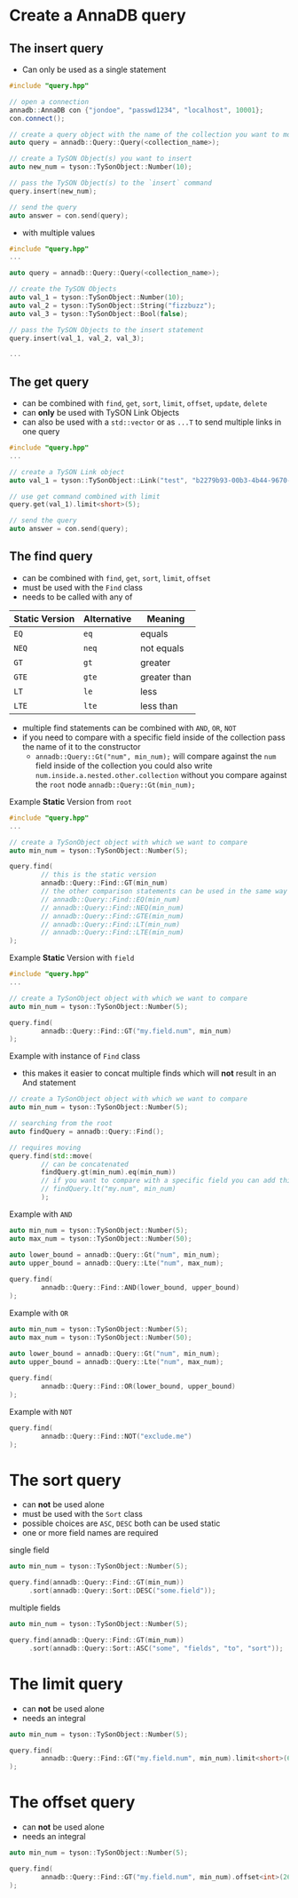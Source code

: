 # Create a AnnaDB query

## The insert query
- Can only be used as a single statement
```c++
#include "query.hpp"

// open a connection
annadb::AnnaDB con {"jondoe", "passwd1234", "localhost", 10001};
con.connect();

// create a query object with the name of the collection you want to modify
auto query = annadb::Query::Query(<collection_name>);

// create a TySON Object(s) you want to insert
auto new_num = tyson::TySonObject::Number(10);

// pass the TySON Object(s) to the `insert` command 
query.insert(new_num);

// send the query
auto answer = con.send(query);
```
- with multiple values
```c++
#include "query.hpp"
...

auto query = annadb::Query::Query(<collection_name>);

// create the TySON Objects
auto val_1 = tyson::TySonObject::Number(10);
auto val_2 = tyson::TySonObject::String("fizzbuzz");
auto val_3 = tyson::TySonObject::Bool(false);

// pass the TySON Objects to the insert statement
query.insert(val_1, val_2, val_3);

...
```

## The get query
- can be combined with `find`, `get`, `sort`, `limit`, `offset`, `update`, `delete`
- can __only__ be used with TySON Link Objects
- can also be used with a `std::vector` or as `...T` to send multiple links in one query
```c++
#include "query.hpp"
...

// create a TySON Link object
auto val_1 = tyson::TySonObject::Link("test", "b2279b93-00b3-4b44-9670-82a76922c0da");

// use get command combined with limit
query.get(val_1).limit<short>(5);

// send the query
auto answer = con.send(query);

```

## The find query
- can be combined with `find`, `get`, `sort`, `limit`, `offset`
- must be used with the `Find` class
- needs to be called with any of

| Static Version | Alternative | Meaning      |
|----------------|-------------|--------------|
| `EQ`           | `eq`        | equals       |
| `NEQ`          | `neq`       | not equals   | 
| `GT`           | `gt`        | greater      |
| `GTE`          | `gte`       | greater than | 
| `LT`           | `le`        | less         |
| `LTE`          | `lte`       | less than    |

- multiple find statements can be combined with `AND`, `OR`, `NOT`
- if you need to compare with a specific field inside of the collection pass the name of it to the constructor
  - `annadb::Query::Gt("num", min_num);` will compare against the `num` field inside of the collection you could also 
  write `num.inside.a.nested.other.collection` without you compare against the `root` node `annadb::Query::Gt(min_num);`
  
Example __Static__ Version from `root`
```c++
#include "query.hpp"
...

// create a TySonObject object with which we want to compare
auto min_num = tyson::TySonObject::Number(5);

query.find(
        // this is the static version
        annadb::Query::Find::GT(min_num)
        // the other comparison statements can be used in the same way
        // annadb::Query::Find::EQ(min_num)
        // annadb::Query::Find::NEQ(min_num)
        // annadb::Query::Find::GTE(min_num)
        // annadb::Query::Find::LT(min_num)
        // annadb::Query::Find::LTE(min_num)
);

```

Example __Static__ Version with `field`
```c++
#include "query.hpp"
...

// create a TySonObject object with which we want to compare
auto min_num = tyson::TySonObject::Number(5);

query.find(
        annadb::Query::Find::GT("my.field.num", min_num)
);

```

Example with instance of `Find` class
- this makes it easier to concat multiple finds which will __not__ result in an And statement
```c++
// create a TySonObject object with which we want to compare
auto min_num = tyson::TySonObject::Number(5);

// searching from the root
auto findQuery = annadb::Query::Find();

// requires moving
query.find(std::move(
        // can be concatenated
        findQuery.gt(min_num).eq(min_num))
        // if you want to compare with a specific field you can add this information
        // findQuery.lt("my.num", min_num)
        );
```

Example with `AND`
```c++
auto min_num = tyson::TySonObject::Number(5);
auto max_num = tyson::TySonObject::Number(50);

auto lower_bound = annadb::Query::Gt("num", min_num);
auto upper_bound = annadb::Query::Lte("num", max_num);
        
query.find(
        annadb::Query::Find::AND(lower_bound, upper_bound)
);
```

Example with `OR`
```c++
auto min_num = tyson::TySonObject::Number(5);
auto max_num = tyson::TySonObject::Number(50);

auto lower_bound = annadb::Query::Gt("num", min_num);
auto upper_bound = annadb::Query::Lte("num", max_num);
        
query.find(
        annadb::Query::Find::OR(lower_bound, upper_bound)
);
```

Example with `NOT`
```c++
query.find(
        annadb::Query::Find::NOT("exclude.me")
);
```

# The sort query
- can __not__ be used alone
- must be used with the `Sort` class
- possible choices are `ASC`, `DESC` both can be used static
- one or more field names are required

single field
```c++
auto min_num = tyson::TySonObject::Number(5);

query.find(annadb::Query::Find::GT(min_num))
     .sort(annadb::Query::Sort::DESC("some.field"));

```
multiple fields
```c++
auto min_num = tyson::TySonObject::Number(5);

query.find(annadb::Query::Find::GT(min_num))
     .sort(annadb::Query::Sort::ASC("some", "fields", "to", "sort"));
```

# The limit query
- can __not__ be used alone
- needs an integral
```c++
auto min_num = tyson::TySonObject::Number(5);

query.find(
        annadb::Query::Find::GT("my.field.num", min_num).limit<short>(6)
);
```

# The offset query
- can __not__ be used alone
- needs an integral
```c++
auto min_num = tyson::TySonObject::Number(5);

query.find(
        annadb::Query::Find::GT("my.field.num", min_num).offset<int>(260)
);
```
